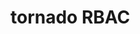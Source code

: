 <!--
 * @Author: Youshumin
 * @Date: 2019-11-12 15:58:29
 * @LastEditors: Youshumin
 * @LastEditTime: 2019-11-12 15:58:37
 * @Description: 
 -->
# tornado RBAC
